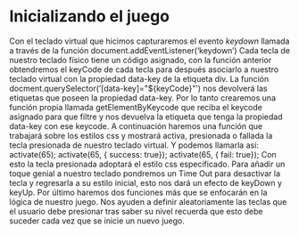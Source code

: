 # Inicializando el juego
Con el teclado virtual que hicimos capturaremos el evento *keydown* llamada a través de la función document.addEventListener(‘keydown’)
Cada tecla de nuestro teclado físico tiene un código asignado, con la función anterior obtendremos el keyCode de cada tecla para después asociarlo a nuestro teclado virtual con la propiedad data-key de la etiqueta div.
La función docment.querySelector(’[data-key]="${keyCode}"’) nos devolverá las etiquetas que poseen la propiedad data-key. Por lo tanto crearemos una función propia llamada getElementByKeycode que reciba el keycode asignado para que filtre y nos devuelva la etiqueta que tenga la propiedad data-key con ese keycode.
A continuación haremos una función que trabajará sobre los estilos css y mostrará activa, presionada o fallada la tecla presionada de nuestro teclado virtual.
Y podemos llamarla así:
activate(65);
activate(65, { success: true});
activate(65, { fail: true});
Con esto la tecla presionada adoptará el estilo css especificado.
Para añadir un toque genial a nuestro teclado pondremos un Time Out para desactivar la tecla y regresarla a su estilo inicial, esto nos dará un efecto de keyDown y keyUp.
Por último haremos dos funciones más que se enfocarán en la lógica de nuestro juego. Nos ayuden a definir aleatoriamente las teclas que el usuario debe presionar tras saber su nivel recuerda que esto debe suceder cada vez que se inicie un nuevo juego.
